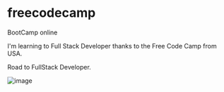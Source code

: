 # freecodecamp
BootCamp online 

I'm learning to Full Stack Developer thanks to the Free Code Camp from USA.

Road to FullStack Developer.

![image](https://github.com/user-attachments/assets/833e184e-9eb0-4484-a86d-82c36e1ba7cb)
